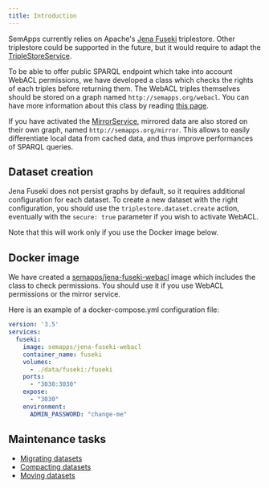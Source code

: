 ```yaml
---
title: Introduction
---
```


SemApps currently relies on Apache's [Jena Fuseki](https://jena.apache.org/documentation/fuseki2/) triplestore. Other 
triplestore could be supported in the future, but it would require to adapt the [TripleStoreService](../middleware/triplestore/index.md).

To be able to offer public SPARQL endpoint which take into account WebACL permissions, we have developed a class which 
checks the rights of each triples before returning them. The WebACL triples themselves should be stored on a graph named 
`http://semapps.org/webacl`. You can have more information about this class by reading [this page](webacl-implementation).

If you have activated the [MirrorService](../middleware/sync/mirror), mirrored data are also stored on their own graph,
named `http://semapps.org/mirror`. This allows to easily differentiate local data from cached data, and thus improve
performances of SPARQL queries.


## Dataset creation

Jena Fuseki does not persist graphs by default, so it requires additional configuration for each dataset. To create a
new dataset with the right configuration, you should use the `triplestore.dataset.create` action, eventually with the
`secure: true` parameter if you wish to activate WebACL. 

Note that this will work only if you use the Docker image below.


## Docker image

We have created a [semapps/jena-fuseki-webacl](https://hub.docker.com/repository/docker/semapps/jena-fuseki-webacl) 
image which includes the class to check permissions. You should use it if you use WebACL permissions or the mirror
service.

Here is an example of a docker-compose.yml configuration file:

```yaml
version: '3.5'
services:
  fuseki:
    image: semapps/jena-fuseki-webacl
    container_name: fuseki
    volumes:
      - ./data/fuseki:/fuseki
    ports:
      - "3030:3030"
    expose:
      - "3030"
    environment:
      ADMIN_PASSWORD: "change-me"
```

## Maintenance tasks

- [Migrating datasets](migrating-datasets)
- [Compacting datasets](compacting-datasets)
- [Moving datasets](moving-datasets)

